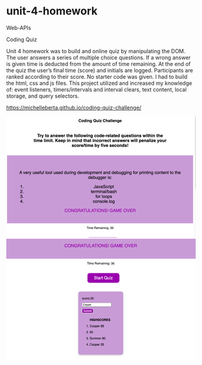 # unit-4-homework

Web-APIs

Coding Quiz

Unit 4 homework was to build and online quiz by manipulating the DOM. The user answers a series of multiple choice questions. If a wrong answer is given time is deducted from the amount of time remaining. At the end of the quiz the user’s final time (score) and initials are logged. Participants are ranked according to their score. No starter code was given. I had to build the html, css and js files. This project utilized and increased my knowledge of:
event listeners,
timers/intervals and interval clears,
text content,
local storage, and
query selectors.

https://michelleberta.github.io/coding-quiz-challenge/

![coding-quiz](Assets/images/coding-quiz.png)
![coding-quiz-2](Assets/images/coding-quiz-2.png)
